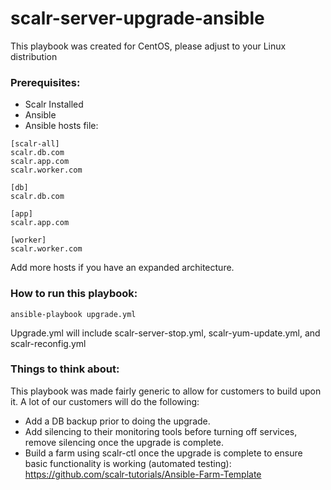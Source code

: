 # scalr-server-upgrade-ansible

This playbook was created for CentOS, please adjust to your Linux distribution

### Prerequisites:
- Scalr Installed
- Ansible
- Ansible hosts file:
```
[scalr-all]
scalr.db.com
scalr.app.com
scalr.worker.com

[db]
scalr.db.com

[app]
scalr.app.com

[worker]
scalr.worker.com
```
Add more hosts if you have an expanded architecture.

### How to run this playbook:
```
ansible-playbook upgrade.yml
```
Upgrade.yml will include scalr-server-stop.yml, scalr-yum-update.yml, and scalr-reconfig.yml

### Things to think about:
This playbook was made fairly generic to allow for customers to build upon it. A lot of our customers will do the following:
- Add a DB backup prior to doing the upgrade.
- Add silencing to their monitoring tools before turning off services, remove silencing once the upgrade is complete.
- Build a farm using scalr-ctl once the upgrade is complete to ensure basic functionality is working (automated testing): https://github.com/scalr-tutorials/Ansible-Farm-Template

